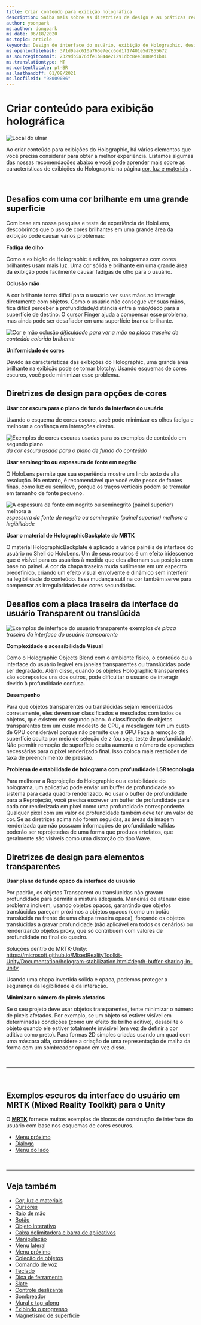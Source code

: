 ```yaml
---
title: Criar conteúdo para exibição holográfica
description: Saiba mais sobre as diretrizes de design e as práticas recomendadas para a exibição do Holographic em dispositivos HoloLens.
author: yoonpark
ms.author: dongpark
ms.date: 06/18/2020
ms.topic: article
keywords: Design de interface do usuário, exibição de Holographic, design de conteúdo, tema escuro, tema claro, headset de realidade misturada, headset de realidade mista do Windows, headset de realidade virtual, HoloLens, MRTK, kit de ferramentas de realidade misturada, design, pixels
ms.openlocfilehash: 371d9aac610a765e7ecc6dd1f17401e5d7855672
ms.sourcegitcommit: 2329db5a76dfe1b844e21291dbc8ee3888ed1b81
ms.translationtype: MT
ms.contentlocale: pt-BR
ms.lasthandoff: 01/08/2021
ms.locfileid: "98009086"
---
```

# <a name="designing-content-for-holographic-display"></a>Criar conteúdo para exibição holográfica

![Local do ulnar](images/UX_Hero_DarkTheme.jpg)

Ao criar conteúdo para exibições do Holographic, há vários elementos que você precisa considerar para obter a melhor experiência. Listamos algumas das nossas recomendações abaixo e você pode aprender mais sobre as características de exibições do Holographic na página [cor, luz e materiais](color-light-and-materials.md) .

<br>

## <a name="challenges-with-bright-color-on-a-large-surface"></a>Desafios com uma cor brilhante em uma grande superfície 

Com base em nossa pesquisa e teste de experiência de HoloLens, descobrimos que o uso de cores brilhantes em uma grande área da exibição pode causar vários problemas: 

**Fadiga de olho** 

Como a exibição de Holographic é aditiva, os hologramas com cores brilhantes usam mais luz. Uma cor sólida e brilhante em uma grande área da exibição pode facilmente causar fadigas de olho para o usuário. 

**Oclusão mão** 

A cor brilhante torna difícil para o usuário ver suas mãos ao interagir diretamente com objetos. Como o usuário não consegue ver suas mãos, fica difícil perceber a profundidade/distância entre a mão/dedo para a superfície de destino. O cursor Finger ajuda a compensar esse problema, mas ainda pode ser desafiador em uma superfície branca brilhante. 

![Cor e mão oclusão ](images/color_handocclusion.jpg)
 *dificuldade para ver a mão na placa traseira de conteúdo colorido brilhante*

**Uniformidade de cores**

Devido às características das exibições do Holographic, uma grande área brilhante na exibição pode se tornar blotchy. Usando esquemas de cores escuros, você pode minimizar esse problema. 

## <a name="design-guidelines-for-color-choices"></a>Diretrizes de design para opções de cores

**Usar cor escura para o plano de fundo da interface do usuário**

Usando o esquema de cores escuro, você pode minimizar os olhos fadiga e melhorar a confiança em interações diretas. 

![Exemplos de cores escuras usadas para os exemplos de conteúdo em segundo plano ](images/color_dark_examples.jpg)
 *da cor escura usada para o plano de fundo do conteúdo*

**Usar seminegrito ou espessura de fonte em negrito**

O HoloLens permite que sua experiência mostre um lindo texto de alta resolução. No entanto, é recomendável que você evite pesos de fontes finas, como luz ou semileve, porque os traços verticais podem se tremular em tamanho de fonte pequeno. 

![A espessura da fonte em negrito ou seminegrito (painel superior) melhora a ](images/color_font_examples.jpg)
 *espessura da fonte de negrito ou seminegrito (painel superior) melhora a legibilidade*

**Usar o material de HolographicBackplate do MRTK**

O material HolographicBackplate é aplicado a vários painéis de interface do usuário no Shell do HoloLens. Um de seus recursos é um efeito iridescence que é visível para os usuários à medida que eles alternam sua posição com base no painel. A cor da chapa traseira muda sutilmente em um espectro predefinido, criando um efeito visual envolvente e dinâmico sem interferir na legibilidade do conteúdo. Essa mudança sutil na cor também serve para compensar as irregularidades de cores secundárias. 


## <a name="challenges-with-transparent-or-translucent-ui-backplate"></a>Desafios com a placa traseira da interface do usuário Transparent ou translúcida 

![Exemplos de interface do usuário transparente exemplos ](images/color_transparent_examples.jpg)
 *de placa traseira da interface do usuário transparente*

**Complexidade e acessibilidade Visual**

Como o Holographic Objects Blend com o ambiente físico, o conteúdo ou a interface do usuário legível em janelas transparentes ou translúcidas pode ser degradado. Além disso, quando os objetos Holographic transparentes são sobrepostos uns dos outros, pode dificultar o usuário de interagir devido à profundidade confusa.

**Desempenho**

Para que objetos transparentes ou translúcidas sejam renderizados corretamente, eles devem ser classificados e mesclados com todos os objetos, que existem em segundo plano. A classificação de objetos transparentes tem um custo modesto de CPU, a mesclagem tem um custo de GPU considerável porque não permite que a GPU Faça a remoção da superfície oculta por meio de seleção de z (ou seja, teste de profundidade). Não permitir remoção de superfície oculta aumenta o número de operações necessárias para o pixel renderizado final. Isso coloca mais restrições de taxa de preenchimento de pressão.

**Problema de estabilidade de holograma com profundidade LSR tecnologia**

Para melhorar a Reprojeção do Holographic ou a estabilidade do holograma, um aplicativo pode enviar um buffer de profundidade ao sistema para cada quadro renderizado. Ao usar o buffer de profundidade para a Reprojeção, você precisa escrever um buffer de profundidade para cada cor renderizada em pixel como uma profundidade correspondente. Qualquer pixel com um valor de profundidade também deve ter um valor de cor. Se as diretrizes acima não forem seguidas, as áreas da imagem renderizada que não possuam informações de profundidade válidas poderão ser reprojetadas de uma forma que produza artefatos, que geralmente são visíveis como uma distorção do tipo Wave.


## <a name="design-guidelines-for-transparent-elements"></a>Diretrizes de design para elementos transparentes

**Usar plano de fundo opaco da interface do usuário**

Por padrão, os objetos Transparent ou translúcidas não gravam profundidade para permitir a mistura adequada. Maneiras de atenuar esse problema incluem, usando objetos opacos, garantindo que objetos translúcidas pareçam próximos a objetos opacos (como um botão translúcida na frente de uma chapa traseira opaca), forçando os objetos translúcidas a gravar profundidade (não aplicável em todos os cenários) ou renderizando objetos proxy, que só contribuem com valores de profundidade no final do quadro.

Soluções dentro do MRTK-Unity: https://microsoft.github.io/MixedRealityToolkit-Unity/Documentation/hologram-stabilization.html#depth-buffer-sharing-in-unity  

Usando uma chapa invertida sólida e opaca, podemos proteger a segurança da legibilidade e da interação.

**Minimizar o número de pixels afetados**

Se o seu projeto deve usar objetos transparentes, tente minimizar o número de pixels afetados. Por exemplo, se um objeto só estiver visível em determinadas condições (como um efeito de brilho aditivo), desabilite o objeto quando ele estiver totalmente invisível (em vez de definir a cor aditiva como preto). Para formas 2D simples criadas usando um quad com uma máscara alfa, considere a criação de uma representação de malha da forma com um sombreador opaco em vez disso. 

<br/>

---

<br/>

## <a name="dark-ui-examples-in-mrtk-mixed-reality-toolkit-for-unity"></a>Exemplos escuros da interface do usuário em MRTK (Mixed Reality Toolkit) para o Unity

O **[MRTK](https://github.com/Microsoft/MixedRealityToolkit-Unity)** fornece muitos exemplos de blocos de construção de interface do usuário com base nos esquemas de cores escuros.

* [Menu próximo](https://microsoft.github.io/MixedRealityToolkit-Unity/Documentation/README_NearMenu.html)
* [Diálogo](https://microsoft.github.io/MixedRealityToolkit-Unity/Assets/MRTK/SDK/Experimental/Dialog/README_Dialog.html)
* [Menu do lado](https://microsoft.github.io/MixedRealityToolkit-Unity/Documentation/README_HandMenu.html)

<br>

---

## <a name="see-also"></a>Veja também

* [Cor, luz e materiais](color-light-and-materials.md)
* [Cursores](cursors.md)
* [Raio de mão](point-and-commit.md)
* [Botão](button.md)
* [Objeto interativo](interactable-object.md)
* [Caixa delimitadora e barra de aplicativos](app-bar-and-bounding-box.md)
* [Manipulação](direct-manipulation.md)
* [Menu lateral](hand-menu.md)
* [Menu próximo](near-menu.md)
* [Coleção de objetos](object-collection.md)
* [Comando de voz](voice-input.md)
* [Teclado](keyboard.md)
* [Dica de ferramenta](tooltip.md)
* [Slate](slate.md)
* [Controle deslizante](slider.md)
* [Sombreador](shader.md)
* [Mural e tag-along](billboarding-and-tag-along.md)
* [Exibindo o progresso](progress.md)
* [Magnetismo de superfície](surface-magnetism.md)
